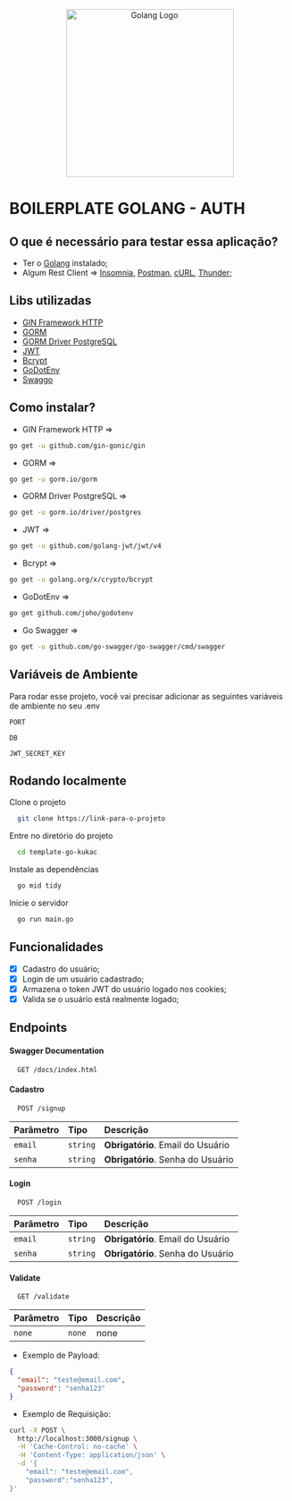 <div align="center">
    <img alt="Golang Logo" title="Golang Logo" src="https://cdn.jsdelivr.net/gh/devicons/devicon/icons/go/go-original.svg" width="300" height="300">
</div>

# BOILERPLATE GOLANG - AUTH

## O que é necessário para testar essa aplicação?

- Ter o [Golang](https://go.dev/) instalado;
- Algum Rest Client => [Insomnia](https://insomnia.rest/download), [Postman](https://www.postman.com/), [cURL](https://curl.se/), [Thunder](https://www.thunderclient.com/);

## Libs utilizadas

- [GIN Framework HTTP](https://gin-gonic.com/)
- [GORM](https://gorm.io/)
- [GORM Driver PostgreSQL](https://gorm.io/docs/connecting_to_the_database.html#PostgreSQL)
- [JWT](https://pkg.go.dev/github.com/golang-jwt/jwt/v4)
- [Bcrypt](https://pkg.go.dev/golang.org/x/crypto/bcrypt)
- [GoDotEnv](https://pkg.go.dev/github.com/joho/godotenv)
- [Swaggo](https://github.com/swaggo/swag)

## Como instalar?

- GIN Framework HTTP =>

```bash
go get -u github.com/gin-gonic/gin
```

- GORM =>

```bash
go get -u gorm.io/gorm
```

- GORM Driver PostgreSQL =>

```bash
go get -u gorm.io/driver/postgres
```

- JWT =>

```bash
go get -u github.com/golang-jwt/jwt/v4
```

- Bcrypt =>

```bash
go get -u golang.org/x/crypto/bcrypt
```

- GoDotEnv =>

```bash
go get github.com/joho/godotenv
```

- Go Swagger =>

```bash
go get -u github.com/go-swagger/go-swagger/cmd/swagger
```

## Variáveis de Ambiente

Para rodar esse projeto, você vai precisar adicionar as seguintes variáveis de ambiente no seu .env

`PORT`

`DB`

`JWT_SECRET_KEY`

## Rodando localmente

Clone o projeto

```bash
  git clone https://link-para-o-projeto
```

Entre no diretório do projeto

```bash
  cd template-go-kukac
```

Instale as dependências

```bash
  go mid tidy
```

Inicie o servidor

```bash
  go run main.go
```

## Funcionalidades

- [x] Cadastro do usuário;
- [x] Login de um usuário cadastrado;
- [x] Armazena o token JWT do usuário logado nos cookies;
- [x] Valida se o usuário está realmente logado;

## Endpoints

#### Swagger Documentation

```http
  GET /docs/index.html
```

#### Cadastro

```http
  POST /signup
```

| Parâmetro | Tipo     | Descrição                         |
| :-------- | :------- | :-------------------------------- |
| `email`   | `string` | **Obrigatório**. Email do Usuário |
| `senha`   | `string` | **Obrigatório**. Senha do Usuário |

#### Login

```http
  POST /login
```

| Parâmetro | Tipo     | Descrição                         |
| :-------- | :------- | :-------------------------------- |
| `email`   | `string` | **Obrigatório**. Email do Usuário |
| `senha`   | `string` | **Obrigatório**. Senha do Usuário |

#### Validate

```http
  GET /validate
```

| Parâmetro | Tipo   | Descrição |
| :-------- | :----- | :-------- |
| `none`    | `none` | none      |

- Exemplo de Payload:

```json
{
  "email": "teste@email.com",
  "password": "senha123"
}
```

- Exemplo de Requisição:

```sh
curl -X POST \
  http://localhost:3000/signup \
  -H 'Cache-Control: no-cache' \
  -H 'Content-Type: application/json' \
  -d '{
	"email": "teste@email.com",
    "password":"senha123",
}'
```
